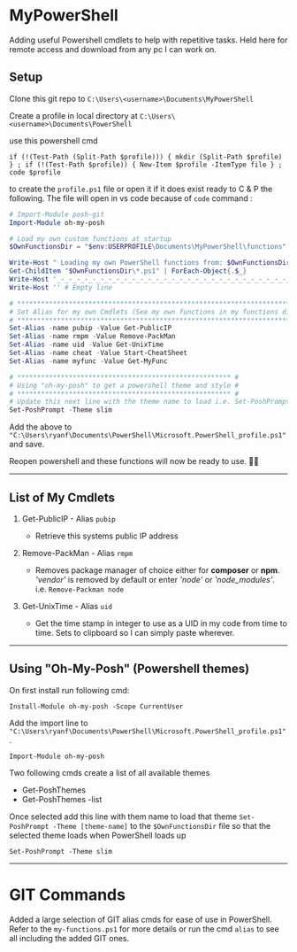 # MyPowerShell

Adding useful Powershell cmdlets to help with repetitive tasks. Held here for remote access and download from any pc I can work on.

## Setup
Clone this git repo to `C:\Users\<username>\Documents\MyPowerShell`

Create a profile in local directory at `C:\Users\<username>\Documents\PowerShell`

use this powershell cmd
```
if (!(Test-Path (Split-Path $profile))) { mkdir (Split-Path $profile) } ; if (!(Test-Path $profile)) { New-Item $profile -ItemType file } ; code $profile
```

to create the `profile.ps1` file or open it if it does exist ready to C & P the following. The file will open in vs code because of `code` command :


```powershell
# Import-Module posh-git
Import-Module oh-my-posh

# Load my own custom functions at startup
$OwnFunctionsDir = "$env:USERPROFILE\Documents\MyPowerShell\functions"

Write-Host " Loading my own PowerShell functions from: $OwnFunctionsDir " -ForegroundColor Black -BackgroundColor Cyan
Get-ChildItem "$OwnFunctionsDir\*.ps1" | ForEach-Object{.$_}
Write-Host '_-_-_-_-_-_-_-_-_-_-_-_-_-_-_-_-_-_-_-_-_-_-_-_-_-_-_-_-_-_-_-_-_-_-_-_-_-_-_-_-_-_-_-_-_-_'
Write-Host '' # Empty line

# ****************************************************************************************** #
# Set Alias for my own Cmdlets (See my own functions in my functions dir = $OwnFunctionsDir) #
# ****************************************************************************************** #
Set-Alias -name pubip -Value Get-PublicIP
Set-Alias -name rmpm -Value Remove-PackMan
Set-Alias -name uid -Value Get-UnixTime
Set-Alias -name cheat -Value Start-CheatSheet
Set-Alias -name myfunc -Value Get-MyFunc

# ****************************************************** #
# Using "oh-my-posh" to get a powershell theme and style #
# ****************************************************** #
# Update this next line with the theme name to load i.e. Set-PoshPrompt -Theme [theme-name]
Set-PoshPrompt -Theme slim

```

Add the above to `"C:\Users\ryanf\Documents\PowerShell\Microsoft.PowerShell_profile.ps1"` and save.

Reopen powershell and these functions will now be ready to use. 👍🏼

---

## List of My Cmdlets

1. Get-PublicIP - Alias `pubip`
    - Retrieve this systems public IP address

2. Remove-PackMan - Alias `rmpm`
    - Removes package manager of choice either for **composer** or **npm**. *'vendor'* is removed by default or enter *'node'* or *'node_modules'*.
    i.e. `Remove-Packman node`

3. Get-UnixTime - Alias `uid`
    - Get the time stamp in integer to use as a UID in my code from time to time. Sets to clipboard so I can simply paste wherever.
---
## Using "Oh-My-Posh" (Powershell themes)

On first install run following cmd:

```
Install-Module oh-my-posh -Scope CurrentUser
```

Add the import line to `"C:\Users\ryanf\Documents\PowerShell\Microsoft.PowerShell_profile.ps1"`.
```
Import-Module oh-my-posh
```

Two following cmds create a list of all available themes
 - Get-PoshThemes
 - Get-PoshThemes -list


Once selected add this line with them name to load that theme `Set-PoshPrompt -Theme [theme-name]` to the `$OwnFunctionsDir` file so that the selected theme loads when PowerShell loads up

```
Set-PoshPrompt -Theme slim
```
---
# GIT Commands
Added a large selection of GIT alias cmds for ease of use in PowerShell. Refer to the `my-functions.ps1` for more details or run the cmd `alias` to see all including the added GIT ones.
